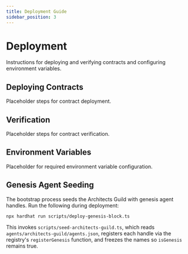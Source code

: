 ```yaml
---
title: Deployment Guide
sidebar_position: 3
---
```


# Deployment

Instructions for deploying and verifying contracts and configuring environment variables.

## Deploying Contracts

Placeholder steps for contract deployment.

## Verification

Placeholder steps for contract verification.

## Environment Variables

Placeholder for required environment variable configuration.

## Genesis Agent Seeding

The bootstrap process seeds the Architects Guild with genesis agent handles.
Run the following during deployment:

```
npx hardhat run scripts/deploy-genesis-block.ts
```

This invokes `scripts/seed-architects-guild.ts`, which reads `agents/architects-guild/agents.json`, registers each handle via the registry's `registerGenesis` function, and freezes the names so `isGenesis` remains true.

